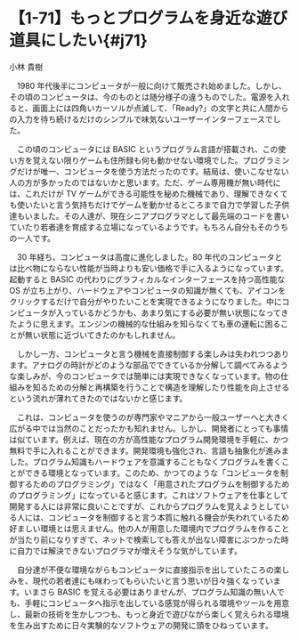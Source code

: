 # 【1-71】もっとプログラムを身近な遊び道具にしたい{#j71}

<div class="author">小林 貴樹</div>

　1980 年代後半にコンピュータが一般に向けて販売され始めました。しかし、その頃のコンピュータは、今のものとは随分様子の違うものでした。電源を入れると、画面上には四角いカーソルが点滅して、「Ready?」の文字と共に人間からの入力を待ち続けるだけのシンプルで味気ないユーザーインターフェースでした。

　この頃のコンピュータには BASIC というプログラム言語が搭載され、この使い方を覚えない限りゲームも住所録も何も動かせない環境でした。プログラミングだけが唯一、コンピュータを使う方法だったのです。結局は、使いこなせない人の方が多かったのではないかと思います。ただ、ゲーム専用機が無い時代には、これだけが TV ゲームができる可能性を秘めた機械であり、理解できなくても使いたいと言う気持ちだけでゲームを動かせるところまで自力で学習した子供達もいました。その人達が、現在シニアプログラマとして最先端のコードを書いていたり若者達を育成する立場になっているようです。もちろん自分もそのうちの一人です。

　30 年経ち、コンピュータは高度に進化しました。80 年代のコンピュータとは比べ物にならない性能が当時よりも安い価格で手に入るようになっています。起動すると BASIC の代わりにグラフィカルなインターフェースを持つ高性能な OS が立ち上がり、ハードウェアやコンピュータの知識が無くても、アイコンをクリックするだけで自分がやりたいことを実現できるようになりました。中にコンピュータが入っているかどうかも、あまり気にする必要が無い状態になってきたように思えます。エンジンの機械的な仕組みを知らなくても車の運転に困ることが無い状態に近づいてきたのかもしれません。

　しかし一方、コンピュータと言う機械を直接制御する楽しみは失われつつあります。アナログの時計がどのような部品でできているか分解して調べてみるような楽しみが、今のコンピュータでは簡単には実現できなくなっています。物の仕組みを知るための分解と再構築を行うことで構造を理解したり性能を向上させるという流れが薄れてきたのではないかと感じます。

　これは、コンピュータを使うのが専門家やマニアから一般ユーザーへと大きく広がる中では当然のことだったかも知れません。しかし、開発者にとっても事情は似ています。例えば、現在の方が高性能なプログラム開発環境を手軽に、かつ無料で手に入れることができます。開発環境も強化され、言語も抽象化が進みました。プログラム知識もハードウェアを意識することもなくプログラムを書くことができる環境となっています。このため、かつてのような「コンピュータを制御するためのプログラミング」ではなく「用意されたプログラムを制御するためのプログラミング」になっていると感じます。これはソフトウェアを仕事として開発する人には非常に良いことですが、これからプログラムを覚えようとしている人には、コンピュータを制御すると言う本質に触れる機会が失われているため好ましい環境とは思えません。他の人が用意した環境内でプログラムを作ることが当たり前になりすぎて、ネットで検索しても答えが出ない障害にぶつかった時に自力では解決できないプログラマが増えそうな気がしています。

　自分達が不便な環境ながらもコンピュータに直接指示を出していたころの楽しみを、現代の若者達にも味わってもらいたいと言う思いが日々強くなっています。いまさら BASIC を覚える必要はありませんが、プログラム知識の無い人でも、手軽にコンピュータへ指示を出している感覚が得られる環境やツールを用意し、最新の技術を生かしつつも、もっと身近で遊びながら楽しく覚えられる環境を生み出すために日々実験的なソフトウェアの開発に頭をひねっています。

